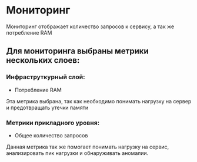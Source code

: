 # Мониторинг

Мониторинг отображает количество запросов к сервису, а так же потребление RAM

## Для мониторинга выбраны метрики нескольких слоев:

### Инфраструткурный слой:
- Потребление RAM

Эта метрика выбрана, так как необходимо понимать нагрузку на сервер и предотвращать утечки памяти

### Метрики прикладного уровня:
- Общее количество запросов

Данная метрика так же помогает понимать нагрузку на сервис, анализировать пик нагрузки и обнаруживать аномалии. 

